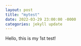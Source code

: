 ```yaml
---
layout: post
title: "mytest"
date: 2022-03-29 23:00:00 -0000
categories: jekyll update
---
```

Hello, this is my 1st test! 

